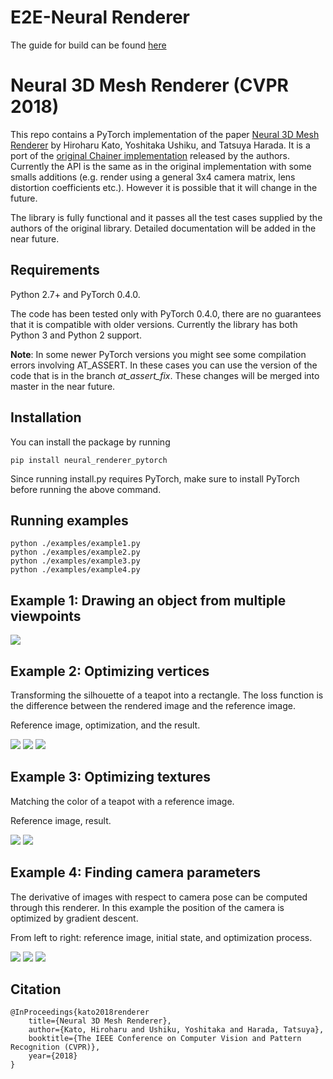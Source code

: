 # E2E-Neural Renderer 

The guide for build can be found [here](https://winterwindwang.github.io/2021/07/22/nerual_rendered_build.html)

# Neural 3D Mesh Renderer (CVPR 2018)

This repo contains a PyTorch implementation of the paper [Neural 3D Mesh Renderer](http://hiroharu-kato.com/projects_en/neural_renderer.html) by Hiroharu Kato, Yoshitaka Ushiku, and Tatsuya Harada.
It is a port of the [original Chainer implementation](https://github.com/hiroharu-kato/neural_renderer) released by the authors.
Currently the API is the same as in the original implementation with some smalls additions (e.g. render using a general 3x4 camera matrix, lens distortion coefficients etc.). However it is possible that it will change in the future.

The library is fully functional and it passes all the test cases supplied by the authors of the original library.
Detailed documentation will be added in the near future.
## Requirements
Python 2.7+ and PyTorch 0.4.0.

The code has been tested only with PyTorch 0.4.0, there are no guarantees that it is compatible with older versions.
Currently the library has both Python 3 and Python 2 support.

**Note**: In some newer PyTorch versions you might see some compilation errors involving AT_ASSERT. In these cases you can use the version of the code that is in the branch *at_assert_fix*. These changes will be merged into master in the near future.
## Installation
You can install the package by running
```
pip install neural_renderer_pytorch
```
Since running install.py requires PyTorch, make sure to install PyTorch before running the above command.
## Running examples
```
python ./examples/example1.py
python ./examples/example2.py
python ./examples/example3.py
python ./examples/example4.py
```


## Example 1: Drawing an object from multiple viewpoints

![](https://raw.githubusercontent.com/hiroharu-kato/neural_renderer/master/examples/data/example1.gif)

## Example 2: Optimizing vertices

Transforming the silhouette of a teapot into a rectangle. The loss function is the difference between the rendered image and the reference image.

Reference image, optimization, and the result.

![](https://raw.githubusercontent.com/hiroharu-kato/neural_renderer/master/examples/data/example2_ref.png) ![](https://raw.githubusercontent.com/hiroharu-kato/neural_renderer/master/examples/data/example2_optimization.gif) ![](https://raw.githubusercontent.com/hiroharu-kato/neural_renderer/master/examples/data/example2_result.gif)

## Example 3: Optimizing textures

Matching the color of a teapot with a reference image.

Reference image, result.

![](https://raw.githubusercontent.com/hiroharu-kato/neural_renderer/master/examples/data/example3_ref.png) ![](https://raw.githubusercontent.com/hiroharu-kato/neural_renderer/master/examples/data/example3_result.gif)

## Example 4: Finding camera parameters

The derivative of images with respect to camera pose can be computed through this renderer. In this example the position of the camera is optimized by gradient descent.

From left to right: reference image, initial state, and optimization process.

![](https://raw.githubusercontent.com/hiroharu-kato/neural_renderer/master/examples/data/example4_ref.png) ![](https://raw.githubusercontent.com/hiroharu-kato/neural_renderer/master/examples/data/example4_init.png) ![](https://raw.githubusercontent.com/hiroharu-kato/neural_renderer/master/examples/data/example4_result.gif)


## Citation

```
@InProceedings{kato2018renderer
    title={Neural 3D Mesh Renderer},
    author={Kato, Hiroharu and Ushiku, Yoshitaka and Harada, Tatsuya},
    booktitle={The IEEE Conference on Computer Vision and Pattern Recognition (CVPR)},
    year={2018}
}
```
